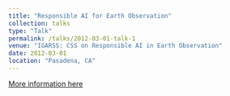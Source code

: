 ```yaml
---
title: "Responsible AI for Earth Observation"
collection: talks
type: "Talk"
permalink: /talks/2012-03-01-talk-1
venue: "IGARSS: CSS on Responsible AI in Earth Observation"
date: 2012-03-01
location: "Pasadena, CA"
---
```


[More information here](https://2023.ieeeigarss.org/view_session.php?SessionID=1487)
